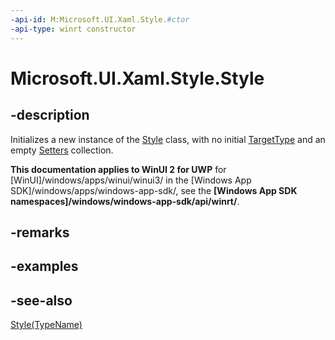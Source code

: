 ```yaml
---
-api-id: M:Microsoft.UI.Xaml.Style.#ctor
-api-type: winrt constructor
---
```


<!-- Method syntax
public Style()
-->

# Microsoft.UI.Xaml.Style.Style

## -description
Initializes a new instance of the [Style](style.md) class, with no initial [TargetType](style_targettype.md) and an empty [Setters](style_setters.md) collection.

**This documentation applies to WinUI 2 for UWP** for [WinUI]/windows/apps/winui/winui3/ in the [Windows App SDK]/windows/apps/windows-app-sdk/, see the **[Windows App SDK namespaces]/windows/windows-app-sdk/api/winrt/**.

## -remarks

## -examples

## -see-also
[Style(TypeName)](style_style_1767130192.md)
